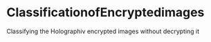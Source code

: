 # ClassificationofEncryptedimages
Classifying the Holographiv encrypted images without decrypting it

